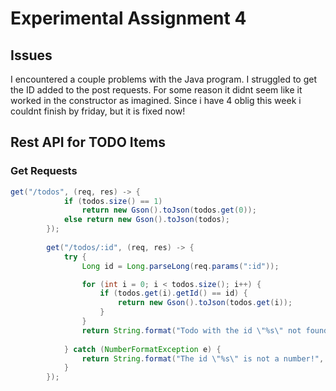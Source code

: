 # Experimental Assignment 4

## Issues
I encountered a couple problems with the Java program. I struggled to get the ID added to the post requests. For some reason it didnt seem like it worked in the constructor as imagined.
Since i have 4 oblig this week i couldnt finish by friday, but it is fixed now!

## Rest API for TODO Items
### Get Requests
```java
get("/todos", (req, res) -> {
			if (todos.size() == 1)
				return new Gson().toJson(todos.get(0));
			else return new Gson().toJson(todos);
		});
		
		get("/todos/:id", (req, res) -> {
			try {
				Long id = Long.parseLong(req.params(":id"));

				for (int i = 0; i < todos.size(); i++) {
					if (todos.get(i).getId() == id) {
						return new Gson().toJson(todos.get(i));
					}
				}
				return String.format("Todo with the id \"%s\" not found!", req.params(":id"));
				
			} catch (NumberFormatException e) {
				return String.format("The id \"%s\" is not a number!", req.params(":id"));
			}
		});
```
